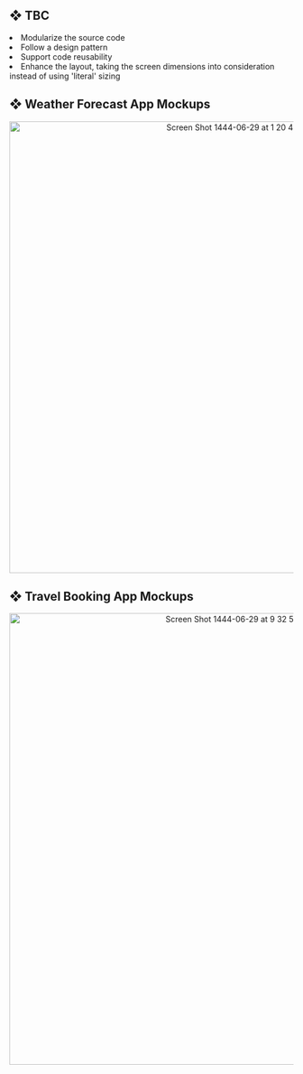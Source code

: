 <h2> ❖ TBC </h2>
<li> Modularize the source code </li>
<li> Follow a design pattern  </li>
<li> Support code reusability </li>
<li> Enhance the layout, taking the screen dimensions into consideration instead of using 'literal' sizing</li>

<h2> ❖ Weather Forecast App Mockups </h2>
<p align= "center"> <img width="800" alt="Screen Shot 1444-06-29 at 1 20 47 AM" src="https://user-images.githubusercontent.com/59771760/213889227-0ed1f8ab-d255-4716-96ca-83b2e0bb29c7.png"> </p>

<h2> ❖ Travel Booking App Mockups </h2>

<p align= "center">   <img width="800" alt="Screen Shot 1444-06-29 at 9 32 53 AM" src="https://user-images.githubusercontent.com/59771760/213903790-57817da1-544b-4916-ad33-9e845896bdc6.png">
</p>


